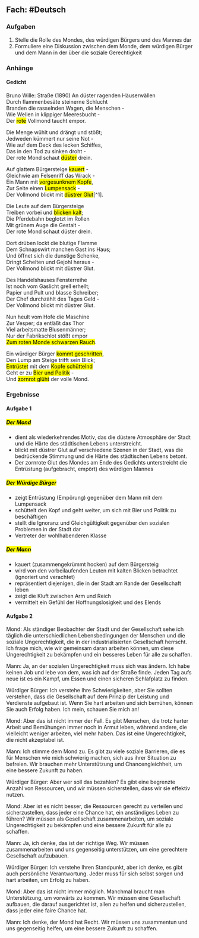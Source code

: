 ## Fach: #Deutsch

### Aufgaben

1. Stelle die Rolle des Mondes, des würdigen Bürgers und des Mannes dar
2. Formuliere eine Diskussion zwischen dem Monde, dem würdigen Bürger und dem Mann in der über die soziale Gerechtigkeit 

### Anhänge

#### Gedicht

Bruno Wille: Straße (1890)
An düster ragenden Häuserwällen  
Durch flammenbesäte steinerne Schlucht  
Branden die rasselnden Wagen, die Menschen -  
Wie Wellen in klippiger Meeresbucht -  
Der <mark class="hltr-pink">rote</mark> Vollmond taucht empor.  
  
Die Menge wühlt und drängt und stößt;  
Jedweden kümmert nur seine Not -  
Wie auf dem Deck des lecken Schiffes,  
Das in den Tod zu sinken droht -  
Der rote Mond schaut <mark class="hltr-pink">düster</mark> drein.  
  
Auf glattem Bürgersteige <mark class="hltr-blue">kauert</mark> -  
Gleichwie am Felsenriff das Wrack -  
Ein Mann mit <mark class="hltr-blue">vorgesunknem Kopfe</mark>,  
Zur Seite einen <mark class="hltr-blue">Lumpensack</mark> -  
Der Vollmond blickt mit <mark class="hltr-pink">düstrer Glut</mark>[^1]. 
  
Die Leute auf dem Bürgersteige  
Treiben vorbei und <mark class="hltr-blue">blicken kalt</mark>;  
Die Pferdebahn beglotzt im Rollen  
Mit grünem Auge die Gestalt -  
Der rote Mond schaut düster drein.  
  
Dort drüben lockt die blutige Flamme  
Dem Schnapswirt manchen Gast ins Haus;  
Und öffnet sich die dunstige Schenke,  
Dringt Schelten und Gejohl heraus -  
Der Vollmond blickt mit düstrer Glut.  
  
Des Handelshauses Fensterreihe  
Ist noch vom Gaslicht grell erhellt;  
Papier und Pult und blasse Schreiber;  
Der Chef durchzählt des Tages Geld -  
Der Vollmond blickt mit düstrer Glut.  
  
Nun heult vom Hofe die Maschine  
Zur Vesper; da entläßt das Thor  
Viel arbeitsmatte Blusenmänner;  
Nur der Fabrikschlot stößt empor  
<mark class="hltr-pink">Zum roten Monde schwarzen Rauch</mark>.  
  
Ein würdiger Bürger <mark class="hltr-orange">kommt geschritten</mark>,  
Den Lump am Steige trifft sein Blick;  
<mark class="hltr-orange">Entrüstet</mark> mit dem <mark class="hltr-orange">Kopfe schüttelnd</mark>  
Geht er zu <mark class="hltr-orange">Bier und Politik</mark> -  
Und <mark class="hltr-pink">zornrot glüht</mark> der volle Mond.

### Ergebnisse

#### Aufgabe 1

##### <mark class="hltr-pink">Der Mond</mark>

- dient als wiederkehrendes Motiv, das die düstere Atmosphäre der Stadt und die Härte des städtischen Lebens unterstreicht.
- blickt mit düstrer Glut auf verschiedene Szenen in der Stadt, was die bedrückende Stimmung und die Härte des städtischen Lebens betont.
- Der zornrote Glut des Mondes am Ende des Gedichts unterstreicht die Entrüstung (aufgebracht, empört) des würdigen Mannes

##### <mark class="hltr-orange">Der Würdige Bürger</mark>

- zeigt Entrüstung (Empörung) gegenüber dem Mann mit dem Lumpensack
- schüttelt den Kopf und geht weiter, um sich mit Bier und Politik zu beschäftigen
- stellt die Ignoranz und Gleichgültigkeit gegenüber den sozialen Problemen in der Stadt dar
- Vertreter der wohlhabenderen Klasse

##### <mark class="hltr-blue">Der Mann</mark>

- kauert (zusammengekrümmt hocken) auf dem Bürgersteig
- wird von den vorbeilaufenden Leuten mit kalten Blicken betrachtet (ignoriert und verachtet)
- repräsentiert diejenigen, die in der Stadt am Rande der Gesellschaft leben
- zeigt die Kluft zwischen Arm und Reich
- vermittelt ein Gefühl der Hoffnungslosigkeit und des Elends

#### Aufgabe 2

Mond: Als ständiger Beobachter der Stadt und der Gesellschaft sehe ich täglich die unterschiedlichen Lebensbedingungen der Menschen und die soziale Ungerechtigkeit, die in der industrialisierten Gesellschaft herrscht. Ich frage mich, wie wir gemeinsam daran arbeiten können, um diese Ungerechtigkeit zu bekämpfen und ein besseres Leben für alle zu schaffen.

Mann: Ja, an der sozialen Ungerechtigkeit muss sich was ändern. Ich habe keinen Job und lebe von dem, was ich auf der Straße finde. Jeden Tag aufs neue ist es ein Kampf, um Essen und einen sicheren Schlafplatz zu finden.

Würdiger Bürger: Ich verstehe Ihre Schwierigkeiten, aber Sie sollten verstehen, dass die Gesellschaft auf dem Prinzip der Leistung und Verdienste aufgebaut ist. Wenn Sie hart arbeiten und sich bemühen, können Sie auch Erfolg haben. Ich mein, schauen Sie mich an!

Mond: Aber das ist nicht immer der Fall. Es gibt Menschen, die trotz harter Arbeit und Bemühungen immer noch in Armut leben, während andere, die vielleicht weniger arbeiten, viel mehr haben. Das ist eine Ungerechtigkeit, die nicht akzeptabel ist.

Mann: Ich stimme dem Mond zu. Es gibt zu viele soziale Barrieren, die es für Menschen wie mich schwierig machen, sich aus ihrer Situation zu befreien. Wir brauchen mehr Unterstützung und Chancengleichheit, um eine bessere Zukunft zu haben.

Würdiger Bürger: Aber wer soll das bezahlen? Es gibt eine begrenzte Anzahl von Ressourcen, und wir müssen sicherstellen, dass wir sie effektiv nutzen.

Mond: Aber ist es nicht besser, die Ressourcen gerecht zu verteilen und sicherzustellen, dass jeder eine Chance hat, ein anständiges Leben zu führen? Wir müssen als Gesellschaft zusammenarbeiten, um soziale Ungerechtigkeit zu bekämpfen und eine bessere Zukunft für alle zu schaffen.

Mann: Ja, ich denke, das ist der richtige Weg. Wir müssen zusammenarbeiten und uns gegenseitig unterstützen, um eine gerechtere Gesellschaft aufzubauen.

Würdiger Bürger: Ich verstehe Ihren Standpunkt, aber ich denke, es gibt auch persönliche Verantwortung. Jeder muss für sich selbst sorgen und hart arbeiten, um Erfolg zu haben.

Mond: Aber das ist nicht immer möglich. Manchmal braucht man Unterstützung, um vorwärts zu kommen. Wir müssen eine Gesellschaft aufbauen, die darauf ausgerichtet ist, allen zu helfen und sicherzustellen, dass jeder eine faire Chance hat.

Mann: Ich denke, der Mond hat Recht. Wir müssen uns zusammentun und uns gegenseitig helfen, um eine bessere Zukunft zu schaffen.